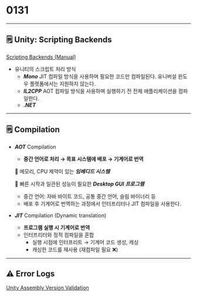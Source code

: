 # 0131

---

## 🗒️ Unity: Scripting Backends

[Scripting Backends (Manual)](https://docs.unity3d.com/Manual/scripting-backends.html)

- 유니티의 스크립트 처리 방식
    - ***Mono*** JIT 컴파일 방식을 사용하며 필요한 코드만 컴파일된다. 유니버설 윈도우 플랫폼에서는 지원하지 않는다.
    - ***IL2CPP*** AOT 컴파일 방식을 사용하며 실행하기 전 전체 애플리케이션을 컴파일한다.
    - ***.NET***

---

## 🗒️ Compilation

- ***AOT*** Compilation
    - **중간 언어로 처리 → 목표 시스템에 배포 → 기계어로 번역**
    
    🙂 메모리, CPU 제약이 있는 ***임베디드 시스템***
    
    🙂 빠른 시작과 일관된 성능이 필요한 ***Desktop GUI 프로그램***
    
    - 중간 언어: 자바 바이트 코드, 공통 중간 언어, 슬림 바이너리 등
    - 배포 후 기계어로 번역하는 과정에서 인터프리터나 JIT 컴파일을 사용한다.
    
- ***JIT*** Compilation (Dynamic translation)
    - **프로그램 실행 시 기계어로 번역**
    - 인터프리터와 정적 컴파일을 혼합
        - 실행 시점에 인터프리트 → 기계어 코드 생성, 캐싱
        - 캐싱한 코드를 재사용 (재컴파일 필요 ❌)
    

---

## ⚠️ Error Logs

[Unity Assembly Version Validation](https://zept-gmk.tistory.com/55)